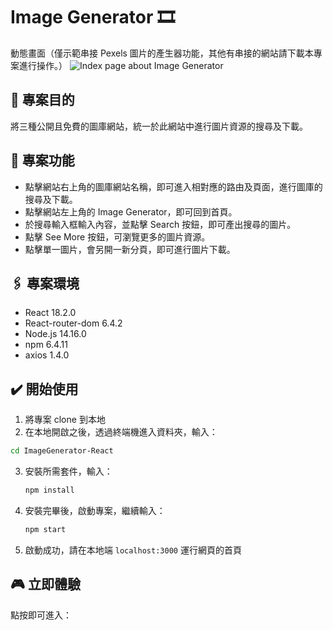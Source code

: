 # Image Generator 🎞️

動態畫面（僅示範串接 Pexels 圖片的產生器功能，其他有串接的網站請下載本專案進行操作。）
![Index page about Image Generator](./public/screenrecord_shortcut.gif)

## 📌 專案目的

將三種公開且免費的圖庫網站，統一於此網站中進行圖片資源的搜尋及下載。

## 🎯 專案功能

- 點擊網站右上角的圖庫網站名稱，即可進入相對應的路由及頁面，進行圖庫的搜尋及下載。
- 點擊網站左上角的 Image Generator，即可回到首頁。
- 於搜尋輸入框輸入內容，並點擊 Search 按鈕，即可產出搜尋的圖片。
- 點擊 See More 按鈕，可瀏覽更多的圖片資源。
- 點擊單一圖片，會另開一新分頁，即可進行圖片下載。

## 🖇️ 專案環境

- React 18.2.0
- React-router-dom 6.4.2
- Node.js 14.16.0
- npm 6.4.11
- axios 1.4.0

## ✔️ 開始使用

1. 將專案 clone 到本地
2. 在本地開啟之後，透過終端機進入資料夾，輸入：

```bash
cd ImageGenerator-React
```

3. 安裝所需套件，輸入：

   ```bash
   npm install
   ```

4. 安裝完畢後，啟動專案，繼續輸入：

   ```bash
   npm start
   ```

5. 啟動成功，請在本地端 `localhost:3000` 運行網頁的首頁

## 🎮 立即體驗

點按即可進入：
